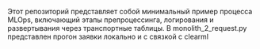 Этот репозиторий представляет собой минимальный пример процесса MLOps, включающий этапы препроцессинга, логирования и развертывания через транспортные таблицы. В monolith_2_request.py  представлен прогон заявки локально и с связкой с clearml 
